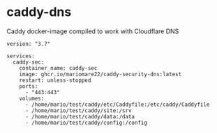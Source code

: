 # caddy-dns

Caddy docker-image compiled to work with Cloudflare DNS

```
version: "3.7"

services:
  caddy-sec:
    container_name: caddy-sec
    image: ghcr.io/mariomare22/caddy-security-dns:latest
    restart: unless-stopped
    ports:
      - "443:443"
    volumes:
      - /home/mario/test/caddy/etc/Caddyfile:/etc/caddy/Caddyfile
      - /home/mario/test/caddy/site:/srv
      - /home/mario/test/caddy/data:/data
      - /home/mario/test/caddy/config:/config
```
